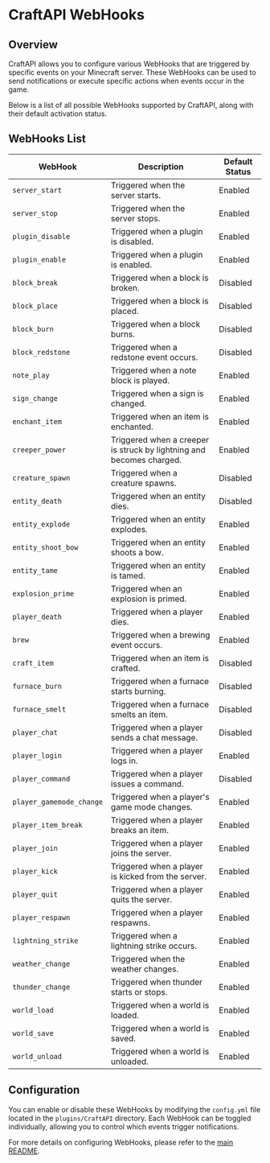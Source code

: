 # CraftAPI WebHooks

## Overview
CraftAPI allows you to configure various WebHooks that are triggered by specific events on your Minecraft server. These WebHooks can be used to send notifications or execute specific actions when events occur in the game.

Below is a list of all possible WebHooks supported by CraftAPI, along with their default activation status.

## WebHooks List

| WebHook                | Description                                                                      | Default Status |
|------------------------|----------------------------------------------------------------------------------|----------------|
| `server_start`         | Triggered when the server starts.                                                | Enabled        |
| `server_stop`          | Triggered when the server stops.                                                 | Enabled        |
| `plugin_disable`       | Triggered when a plugin is disabled.                                             | Enabled        |
| `plugin_enable`        | Triggered when a plugin is enabled.                                              | Enabled        |
| `block_break`          | Triggered when a block is broken.                                                | Disabled       |
| `block_place`          | Triggered when a block is placed.                                                | Disabled       |
| `block_burn`           | Triggered when a block burns.                                                    | Disabled       |
| `block_redstone`       | Triggered when a redstone event occurs.                                          | Disabled       |
| `note_play`            | Triggered when a note block is played.                                           | Enabled        |
| `sign_change`          | Triggered when a sign is changed.                                                | Enabled        |
| `enchant_item`         | Triggered when an item is enchanted.                                             | Enabled        |
| `creeper_power`        | Triggered when a creeper is struck by lightning and becomes charged.             | Enabled        |
| `creature_spawn`       | Triggered when a creature spawns.                                                | Disabled       |
| `entity_death`         | Triggered when an entity dies.                                                   | Disabled       |
| `entity_explode`       | Triggered when an entity explodes.                                               | Enabled        |
| `entity_shoot_bow`     | Triggered when an entity shoots a bow.                                           | Enabled        |
| `entity_tame`          | Triggered when an entity is tamed.                                               | Enabled        |
| `explosion_prime`      | Triggered when an explosion is primed.                                           | Enabled        |
| `player_death`         | Triggered when a player dies.                                                    | Enabled        |
| `brew`                 | Triggered when a brewing event occurs.                                           | Enabled        |
| `craft_item`           | Triggered when an item is crafted.                                               | Disabled       |
| `furnace_burn`         | Triggered when a furnace starts burning.                                         | Disabled       |
| `furnace_smelt`        | Triggered when a furnace smelts an item.                                         | Disabled       |
| `player_chat`          | Triggered when a player sends a chat message.                                    | Disabled       |
| `player_login`         | Triggered when a player logs in.                                                 | Enabled        |
| `player_command`       | Triggered when a player issues a command.                                        | Disabled       |
| `player_gamemode_change` | Triggered when a player's game mode changes.                                   | Enabled        |
| `player_item_break`    | Triggered when a player breaks an item.                                          | Enabled        |
| `player_join`          | Triggered when a player joins the server.                                        | Enabled        |
| `player_kick`          | Triggered when a player is kicked from the server.                               | Enabled        |
| `player_quit`          | Triggered when a player quits the server.                                        | Enabled        |
| `player_respawn`       | Triggered when a player respawns.                                                | Enabled        |
| `lightning_strike`     | Triggered when a lightning strike occurs.                                        | Enabled        |
| `weather_change`       | Triggered when the weather changes.                                              | Enabled        |
| `thunder_change`       | Triggered when thunder starts or stops.                                          | Enabled        |
| `world_load`           | Triggered when a world is loaded.                                                | Enabled        |
| `world_save`           | Triggered when a world is saved.                                                 | Enabled        |
| `world_unload`         | Triggered when a world is unloaded.                                              | Enabled        |

## Configuration
You can enable or disable these WebHooks by modifying the `config.yml` file located in the `plugins/CraftAPI` directory. Each WebHook can be toggled individually, allowing you to control which events trigger notifications.

For more details on configuring WebHooks, please refer to the [main README](README.md).

